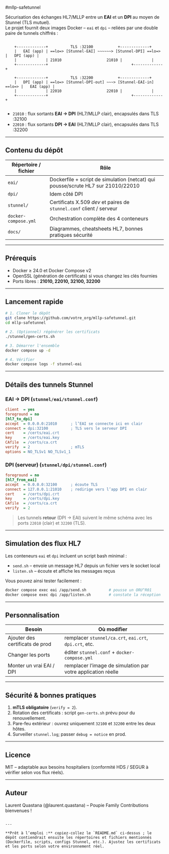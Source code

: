 #mllp-safetunnel

Sécurisation des échanges HL7/MLLP entre un **EAI** et un **DPI** au moyen de Stunnel (TLS mutuel).  
Le projet fournit deux images Docker – `eai` et `dpi` – reliées par une double paire de tunnels chiffrés :

```

```
        +-------------+          TLS :32100           +-------------+
        |   EAI (app) | ==lo=> [Stunnel-EAI] ~~~~~~> [Stunnel-DPI] ==lo=> |   DPI (app) |
        |             | 21010                    21010 |             |
        +-------------+                                     +-------------+

        +-------------+          TLS :32200           +-------------+
        |   DPI (app) | ==lo=> [Stunnel-DPI-out] ~~~> [Stunnel-EAI-in] ==lo=> |   EAI (app) |
        |             | 22010                    22010 |             |
        +-------------+                                     +-------------+
```

````

* `21010` : flux sortants **EAI → DPI** (HL7/MLLP clair), encapsulés dans TLS :32100  
* `22010` : flux sortants **DPI → EAI** (HL7/MLLP clair), encapsulés dans TLS :32200  

---

## Contenu du dépôt

| Répertoire / fichier | Rôle |
|----------------------|------|
| `eai/`               | Dockerfile + script de simulation (netcat) qui pousse/scrute HL7 sur 21010/22010 |
| `dpi/`               | Idem côté DPI |
| `stunnel/`           | Certificats X.509 *dev* et paires de `stunnel.conf` client / serveur |
| `docker-compose.yml` | Orchestration complète des 4 conteneurs |
| `docs/`              | Diagrammes, cheatsheets HL7, bonnes pratiques sécurité |

---

## Prérequis

* Docker ≥ 24.0 et Docker Compose v2  
* OpenSSL (génération de certificats) si vous changez les clés fournies  
* Ports libres : **21010, 22010, 32100, 32200**

---

## Lancement rapide

```bash
# 1. Cloner le dépôt
git clone https://github.com/votre_org/mllp-safetunnel.git
cd mllp-safetunnel

# 2. (Optionnel) régénérer les certificats
./stunnel/gen-certs.sh

# 3. Démarrer l'ensemble
docker compose up -d

# 4. Vérifier
docker compose logs -f stunnel-eai
````

---

## Détails des tunnels Stunnel

### EAI → DPI (`stunnel/eai/stunnel.conf`)

```ini
client  = yes
foreground = no
[hl7_to_dpi]
accept  = 0.0.0.0:21010      ; l’EAI se connecte ici en clair
connect = dpi:32100          ; TLS vers le serveur DPI
cert    = /certs/eai.crt
key     = /certs/eai.key
CAfile  = /certs/ca.crt
verify  = 2                  ; mTLS
options = NO_TLSv1 NO_TLSv1_1
```

### DPI (serveur) (`stunnel/dpi/stunnel.conf`)

```ini
foreground = no
[hl7_from_eai]
accept  = 0.0.0.0:32100      ; écoute TLS
connect = 127.0.0.1:21010    ; redirige vers l’app DPI en clair
cert    = /certs/dpi.crt
key     = /certs/dpi.key
CAfile  = /certs/ca.crt
verify  = 2
```

> Les tunnels **retour** (DPI → EAI) suivent le même schéma avec les ports `22010` (clair) et `32200` (TLS).

---

## Simulation des flux HL7

Les conteneurs `eai` et `dpi` incluent un script bash minimal :

* `send.sh` – envoie un message HL7 depuis un fichier vers le socket local
* `listen.sh` – écoute et affiche les messages reçus

Vous pouvez ainsi tester facilement :

```bash
docker compose exec eai /app/send.sh          # pousse un ORU^R01
docker compose exec dpi /app/listen.sh        # constate la réception
```

---

## Personnalisation

| Besoin                          | Où modifier                                                  |
| ------------------------------- | ------------------------------------------------------------ |
| Ajouter des certificats de prod | remplacer `stunnel/ca.crt`, `eai.crt`, `dpi.crt`, etc.       |
| Changer les ports               | éditer `stunnel.conf` + `docker-compose.yml`                 |
| Monter un vrai EAI / DPI        | remplacer l’image de simulation par votre application réelle |

---

## Sécurité & bonnes pratiques

1. **mTLS obligatoire** (`verify = 2`).
2. Rotation des certificats : script `gen-certs.sh` prévu pour du renouvellement.
3. Pare-feu extérieur : ouvrez uniquement `32100` et `32200` entre les deux hôtes.
4. Surveiller `stunnel.log`; passer `debug = notice` en prod.

---

## Licence

MIT – adaptable aux besoins hospitaliers (conformité HDS / SEGUR à vérifier selon vos flux réels).

---

## Auteur

Laurent Quastana (@laurent.quastana) – Poupie Family
Contributions bienvenues !

```

---

**Prêt à l’emploi :** copiez-collez le `README.md` ci-dessus ; le dépôt contiendrait ensuite les répertoires et fichiers mentionnés (Dockerfile, scripts, configs Stunnel, etc.). Ajustez les certificats et les ports selon votre environnement réel.
```
